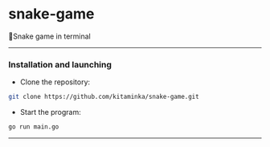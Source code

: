 # snake-game
🐍Snake game in terminal
___
### Installation and launching
- Clone the repository:
```bash
git clone https://github.com/kitaminka/snake-game.git
```
- Start the program:
```bash
go run main.go
```
___
